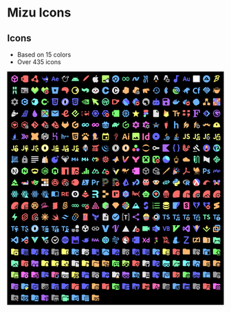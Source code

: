 # Mizu Icons
## Icons
* Based on 15 colors
* Over 435 icons
<img src="./media/icons.png" alt="Icons">
